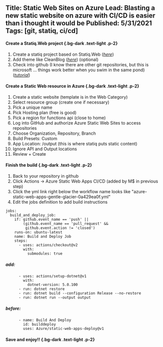 Title: Static Web Sites on Azure
Lead: Blasting a new static website on azure with CI/CD is easier than i thought it would be
Published: 5/31/2021
Tags: [git, statiq, ci/cd]
---

#### Create a Statiq.Web project {.bg-dark .text-light .p-2}

1. Create a statiq project based on Statiq.Web ([*here*](https://github.com/statiqdev/Statiq.Web#readme))
2. Add theme like CleanBlog ([*here*](https://github.com/statiqdev/CleanBlog)) (optional)
3. Check into github (I know there are other git repositories, but this is microsoft ... things work better when you swim in the same pond) ([*tutorial*](https://guides.github.com/activities/hello-world))

#### Create a Static Web resource in Azure {.bg-dark .text-light .p-2}

1. Create a static website (template is in the Web Category)
5. Select resource group (create one if necessary)
6. Pick a unique name
7. Pick Hosting plan (free is good)
8. Pick a region for functions api (close to home)
9. Log into GitHub and authorize Azure Static Web Sites to access repositories
10. Choose Organization, Repository, Branch
11. Build Presets: Custom
12. App Location: /output (this is where statiq puts static content)
13. Ignore API and Output locations
14. Review + Create

#### Finish the build  {.bg-dark .text-light .p-2}

1. Back to your repository in github
2. Click Actions -> Azure Static Web Apps CI/CD (added by M$ in previous step)
2. Click the yml link right below the workflow name looks like "azure-static-web-apps-gentle-glacier-0a429ea0f.yml" 
2. Edit the jobs definition to add build instructions


```
jobs:
  build_and_deploy_job:
    if: github.event_name == 'push' || 
        (github.event_name == 'pull_request' && 
         github.event.action != 'closed')
    runs-on: ubuntu-latest
    name: Build and Deploy Job
    steps:
      - uses: actions/checkout@v2
        with:
          submodules: true
```

##### add:

```
      - uses: actions/setup-dotnet@v1
        with:
          dotnet-version: 5.0.100
      - run: dotnet restore
      - run: dotnet build --configuration Release --no-restore
      - run: dotnet run --output output
```

##### before:

```
      - name: Build And Deploy
        id: builddeploy
        uses: Azure/static-web-apps-deploy@v1
```

#### Save and enjoy!!  {.bg-dark .text-light .p-2}
